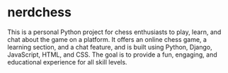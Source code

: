 # nerdchess
This is a personal Python project for chess enthusiasts to play, learn, and chat about the game on a platform. It offers an online chess game, a learning section, and a chat feature, and is built using Python, Django, JavaScript, HTML, and CSS. The goal is to provide a fun, engaging, and educational experience for all skill levels.
